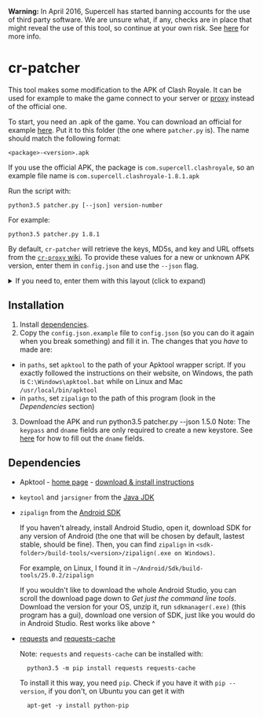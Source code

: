 **Warning:** In April 2016, Supercell has started banning accounts for the use of third party software. We are unsure what, if any, checks are in place that might reveal the use of this tool, so continue at your own risk. See [here](http://supercell.com/en/safe-and-fair-play/) for more info.

# cr-patcher

This tool makes some modification to the APK of Clash Royale. It can be used for example to make the game connect to your server or [proxy](https://github.com/royale-proxy/cr-proxy) instead of the official one.

To start, you need an .apk of the game. You can download an official for example [here](http://www.apkmirror.com/uploads/?q=clash-royale-supercell). Put it to this folder (the one where `patcher.py` is). The name should match the following format:

    <package>-<version>.apk
    
If you use the official APK, the package is `com.supercell.clashroyale`, so an example file name is `com.supercell.clashroyale-1.8.1.apk`

Run the script with:

    python3.5 patcher.py [--json] version-number

For example:

    python3.5 patcher.py 1.8.1

By default, `cr-patcher` will retrieve the keys, MD5s, and key and URL offsets from the [`cr-proxy` wiki](https://github.com/royale-proxy/cr-proxy/wiki).  To provide these values for a new or unknown APK version, enter them in `config.json` and use the `--json` flag. 

<details><summary>If you need to, enter them with this layout (click to expand)</summary><p>
```
"versions": {
  "8.212.9": {
    "key": "469b704e7f6009ba8fc72e9b5c864c8e9285a755c5190f03f5c74852f6d9f419",
    "arm": {
      "md5": "769e2e9e1258b75d15cb7e04b2e49de3",
      "key-offset": "4280344",
      "url-offset": "3534513"
    },
    "x86": {
      "md5": "29ca23e48a5e419e83f2a7988c842d3e",
      "key-offset": "6189080",
      "url-offset": "4768816"
    }
  }
}
```
</p></details>


## Installation

1. Install [dependencies](#dependencies).
2. Copy the `config.json.example` file to `config.json` (so you can do it again when you break something) and fill it in. The changes that you *have* to made are:
* in `paths`, set `apktool` to the path of your Apktool wrapper script. If you exactly followed the instructions on their website, on Windows, the path is `C:\Windows\apktool.bat` while on Linux and Mac `/usr/local/bin/apktool`
* in `paths`, set `zipalign` to the path of this program (look in the *Dependencies* section)
3. Download the APK and run python3.5 patcher.py --json 1.5.0
    Note: The `keypass` and `dname` fields are only required to create a new keystore.  See [here](http://docs.oracle.com/javase/7/docs/technotes/tools/solaris/keytool.html#DName) for how to fill out the `dname` fields.

## Dependencies

- Apktool - [home page](http://ibotpeaches.github.io/Apktool/) - [download & install instructions](http://ibotpeaches.github.io/Apktool/install)
- `keytool` and `jarsigner` from the [Java JDK](http://www.oracle.com/technetwork/java/javase/downloads/index.html)
- `zipalign` from the [Android SDK](http://developer.android.com/sdk/index.html#Other)
    
    If you haven't already, install Android Studio, open it, download SDK for any version of Android (the one that will be chosen by default, lastest stable, should be fine). Then, you can find `zipalign` in `<sdk-folder>/build-tools/<version>/zipalign(.exe on Windows)`. 
    
    For example, on Linux, I found it in `~/Android/Sdk/build-tools/25.0.2/zipalign`
    
    If you wouldn't like to download the whole Android Studio, you can scroll the download page down to *Get just the command line tools*. Download the version for your OS, unzip it, run `sdkmanager(.exe)` (this program has a gui), download one version of SDK, just like you would do in Android Studio. Rest works like above ^  
- [requests](http://python-requests.org/) and [requests-cache](https://github.com/reclosedev/requests-cache)

    Note: `requests` and `requests-cache` can be installed with:
    
        python3.5 -m pip install requests requests-cache

    To install it this way, you need `pip`. Check if you have it with `pip --version`, if you don't, on Ubuntu you can get it with 
    
        apt-get -y install python-pip
